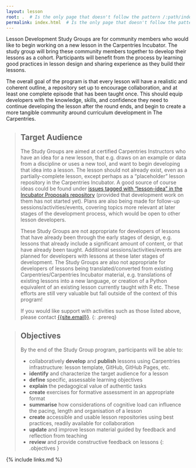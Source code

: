 ```yaml
---
layout: lesson
root: .  # Is the only page that doesn't follow the pattern /:path/index.html
permalink: index.html  # Is the only page that doesn't follow the pattern /:path/index.html
---
```


Lesson Development Study Groups are for community members who would like to begin working on a new lesson in the Carpentries Incubator. The study group will bring these community members together to develop their lessons as a cohort. Participants will benefit from the process by learning good practices in lesson design and sharing experience as they build their lessons.

The overall goal of the program is that every lesson will have a realistic and coherent outline, a repository set up to encourage collaboration, and at least one complete episode that has been taught once. This should equip developers with the knowledge, skills, and confidence they need to continue developing the lesson after the round ends, and begin to create a more tangible community around curriculum development in The Carpentries.

> ## Target Audience
> The Study Groups are aimed at certified Carpentries Instructors who have an idea for a new lesson, that e.g. draws on an example or data from a discipline or uses a new tool, and want to begin developing that idea into a lesson. The lesson should not already exist, even as a partially-complete lesson, except perhaps as a “placeholder” lesson repository in the Carpentries Incubator. A good source of course ideas could be found under [issues tagged with “lesson-idea” in the Incubator Proposals repository](https://github.com/carpentries-incubator/proposals/issues) (provided that development work on them has not started yet). Plans are also being made for follow-up sessions/activities/events, covering topics more relevant at later stages of the development process, which would be open to other lesson developers.
>
> These Study Groups are not appropriate for developers of lessons that have already been through the early stages of design, e.g. lessons that already include a significant amount of content, or that have already been taught. Additional sessions/activities/events are planned for developers with lessons at these later stages of development. The Study Groups are also not appropriate for developers of lessons being translated/converted from existing Carpentries/Carpentries Incubator material, e.g. translations of existing lessons into a new language, or creation of a Python equivalent of an existing lesson currently taught with R etc. These efforts are still very valuable but fall outside of the context of this program!
> 
> If you would like support with activities such as those listed above, please contact [{{site.email}}](mailto:{{site.email}}).
{: .prereq}

> ## Objectives
> By the end of the Study Group program, participants will be able to:
>
> * collaboratively **develop** and **publish** lessons using Carpentries infrastructure: lesson template, GitHub, GitHub Pages, etc.
> * **identify** and characterize the target audience for a lesson
> * **define** specific, assessable learning objectives
> * **explain** the pedagogical value of authentic tasks
> * **create** exercises for formative assessment in an appropriate format
> * **summarise** how considerations of cognitive load can influence the pacing, length and organisation of a lesson
> * **create** accessible and usable lesson repositories using best practices, readily available for collaboration
> * **update** and improve lesson material guided by feedback and reflection from teaching
> * **review** and provide constructive feedback on lessons
{: .objectives }


{% include links.md %}
